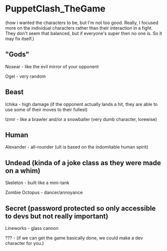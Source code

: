# PuppetClash_TheGame


(how i wanted the characters to be, but I'm not too good. Really, I focused more on the individual characters rather than their interaction in a fight. They don't seem that balanced, but if everyone's super then no one is. So it may fix itself.)
## "Gods" 
Nosear - like the evil mirror of your opponent

Ogel - very random 

## Beast
Ichika - high damage (if the opponent actually lands a hit, they are able to use some of their moves to their fullest)

Izmir - like a brawler and/or a snowballer (very dumb character, lorewise)

## Human
Alexander - all-rounder (ult is based on the indomitable human spirit)

## Undead (kinda of a joke class as they were made on a whim)
Skeleton - built like a mini-tank

Zombie Octopus - dancer/annoyance

## Secret (password protected so only accessible to devs but not really important)
Lineworks - glass cannon

??? - (if we can get the game basically done, we could make a dev character for you.)
